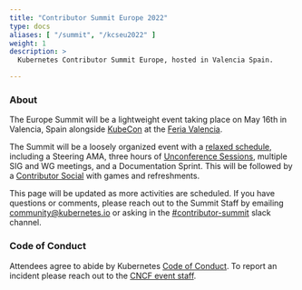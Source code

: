 ```yaml
---
title: "Contributor Summit Europe 2022"
type: docs
aliases: [ "/summit", "/kcseu2022" ]
weight: 1
description: >
  Kubernetes Contributor Summit Europe, hosted in Valencia Spain.

---
```



### About

The Europe Summit will be a lightweight event taking place on May 16th
in Valencia, Spain alongside 
<a href="https://events.linuxfoundation.org/kubecon-cloudnativecon-europe/" rel="noopener noreferrer" target="_blank">KubeCon</a>
at the
<a href="https://www.feriavalencia.com/en/" rel="noopener noreferrer" target="_blank">Feria Valencia</a>.

The Summit will be a loosely organized event with a [relaxed schedule](/events/2022/kcseu/schedule),
 including a Steering AMA, three hours of [Unconference Sessions](https://github.com/kubernetes/community/issues/6633), 
multiple SIG and WG meetings, and a Documentation Sprint.  This will be followed
by a [Contributor Social](/events/2022/kcseu/social) with games and refreshments.

This page will be updated as more activities are scheduled. If you have
questions or comments, please reach out to the Summit Staff by emailing
community@kubernetes.io or asking in the
<a href="https://kubernetes.slack.com/messages/contributor-summit" rel="noopener noreferrer" target="_blank">#contributor-summit</a>
slack channel.

[location]: /events/2022/kcseu/location/


### Code of Conduct

Attendees agree to abide by Kubernetes [Code of Conduct]. To report an incident
please reach out to the [CNCF event staff].

[Code of Conduct]: /community/code-of-conduct
[CNCF event staff]: https://events.linuxfoundation.org/kubecon-cloudnativecon-europe/attend/code-of-conduct/#if-you-witness-unacceptable-behavior

[email us]: mailto:community@kubernetes.io
